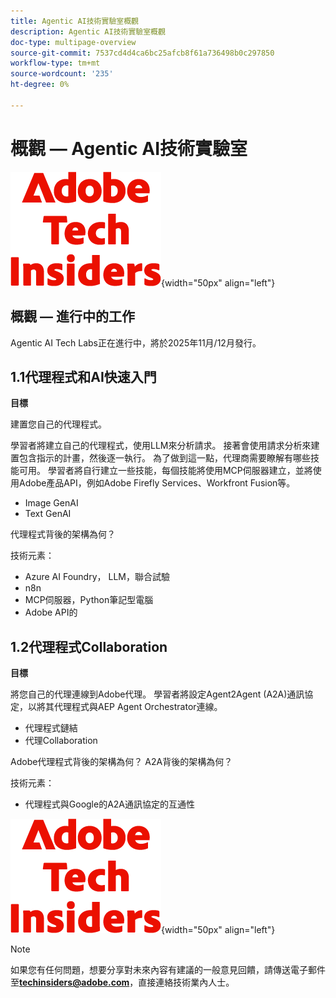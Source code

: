 ```yaml
---
title: Agentic AI技術實驗室概觀
description: Agentic AI技術實驗室概觀
doc-type: multipage-overview
source-git-commit: 7537cd4d4ca6bc25afcb8f61a736498b0c297850
workflow-type: tm+mt
source-wordcount: '235'
ht-degree: 0%

---
```


# 概觀 — Agentic AI技術實驗室

![技術內部人士](./assets/images/techinsiders.png){width="50px" align="left"}

## 概觀 — 進行中的工作

Agentic AI Tech Labs正在進行中，將於2025年11月/12月發行。

## 1.1代理程式和AI快速入門

**目標**

建置您自己的代理程式。

學習者將建立自己的代理程式，使用LLM來分析請求。 接著會使用請求分析來建置包含指示的計畫，然後逐一執行。 為了做到這一點，代理商需要瞭解有哪些技能可用。 學習者將自行建立一些技能，每個技能將使用MCP伺服器建立，並將使用Adobe產品API，例如Adobe Firefly Services、Workfront Fusion等。

- Image GenAI
- Text GenAI

代理程式背後的架構為何？

技術元素：

- Azure AI Foundry， LLM，聯合試驗
- n8n
- MCP伺服器，Python筆記型電腦
- Adobe API的

## 1.2代理程式Collaboration

**目標**

將您自己的代理連線到Adobe代理。 學習者將設定Agent2Agent (A2A)通訊協定，以將其代理程式與AEP Agent Orchestrator連線。

- 代理程式鏈結
- 代理Collaboration

Adobe代理程式背後的架構為何？
A2A背後的架構為何？

技術元素：

- 代理程式與Google的A2A通訊協定的互通性

![技術內部人士](./assets/images/techinsiders.png){width="50px" align="left"}

>[!NOTE]
>
>如果您有任何問題，想要分享對未來內容有建議的一般意見回饋，請傳送電子郵件至&#x200B;**techinsiders@adobe.com**，直接連絡技術業內人士。
